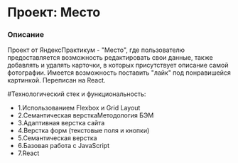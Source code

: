 # Проект: Место

### Описание
Проект от ЯндексПрактикум - "Место", где пользователю предоставляется возможность редактировать свои данные, также добавлять и удалять карточки, в которых присутствует описание самой фотографии. Имеется возможность поставить "лайк" под понравишейся картинкой. Переписан на React.

#Технологический стек и функциональность:
* 1.Использованием Flexbox и Grid Layout
* 2.Семантическая версткаМетодология БЭМ
* 3.Адаптивная верстка сайта
* 4.Верстка форм (текстовые поля и кнопки)
* 5.Семантическая верстка
* 6.Базовая работа с JavaScript
* 7.React

